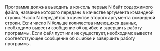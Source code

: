 Программа должна выводить в консоль первые N байт содержимого файла, название
которого передано в качестве аргумента командной строки. Число N передаётся в
качестве второго аргумента командной строки. Если число N больше количества
имеющихся данных, необходимо вывести сообщение об ошибке и завершить работу
программы. Если файл пуст или не существует, необходимо вывести соответствующее
сообщение об ошибке и завершить работу программы.
